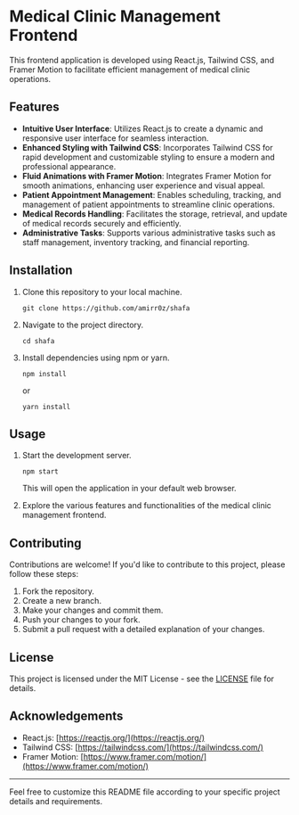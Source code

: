 

# Medical Clinic Management Frontend

This frontend application is developed using React.js, Tailwind CSS, and Framer Motion to facilitate efficient management of medical clinic operations.

## Features

- **Intuitive User Interface**: Utilizes React.js to create a dynamic and responsive user interface for seamless interaction.
- **Enhanced Styling with Tailwind CSS**: Incorporates Tailwind CSS for rapid development and customizable styling to ensure a modern and professional appearance.
- **Fluid Animations with Framer Motion**: Integrates Framer Motion for smooth animations, enhancing user experience and visual appeal.
- **Patient Appointment Management**: Enables scheduling, tracking, and management of patient appointments to streamline clinic operations.
- **Medical Records Handling**: Facilitates the storage, retrieval, and update of medical records securely and efficiently.
- **Administrative Tasks**: Supports various administrative tasks such as staff management, inventory tracking, and financial reporting.

## Installation

1. Clone this repository to your local machine.
   ```
   git clone https://github.com/amirr0z/shafa
   ```
2. Navigate to the project directory.
   ```
   cd shafa
   ```
3. Install dependencies using npm or yarn.
   ```
   npm install
   ```
   or
   ```
   yarn install
   ```

## Usage

1. Start the development server.
   ```
   npm start
   ```
   This will open the application in your default web browser.

2. Explore the various features and functionalities of the medical clinic management frontend.

## Contributing

Contributions are welcome! If you'd like to contribute to this project, please follow these steps:

1. Fork the repository.
2. Create a new branch.
3. Make your changes and commit them.
4. Push your changes to your fork.
5. Submit a pull request with a detailed explanation of your changes.

## License

This project is licensed under the MIT License - see the [LICENSE](LICENSE) file for details.

## Acknowledgements

- React.js: [https://reactjs.org/](https://reactjs.org/)
- Tailwind CSS: [https://tailwindcss.com/](https://tailwindcss.com/)
- Framer Motion: [https://www.framer.com/motion/](https://www.framer.com/motion/)

---

Feel free to customize this README file according to your specific project details and requirements.
